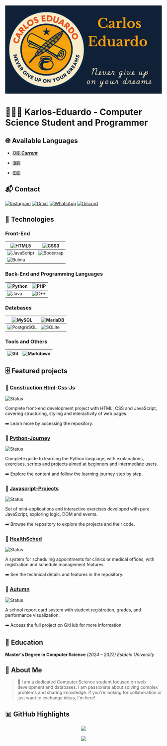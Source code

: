 ![BannerGit](./assets/BannerGit.png)

# 🧑🏼‍💻 Karlos-Eduardo - Computer Science Student and Programmer

## 🌐 Available Languages

- **[🇺🇸 *Current*](https://github.com/Karlos-Eduardo-Mrqs/Karlos-Eduardo-Mrqs/blob/main/README.md)** 
- **[🇧🇷](https://github.com/Karlos-Eduardo-Mrqs/Karlos-Eduardo-Mrqs/blob/main/README-BR.md)**

- **[🇪🇸](https://github.com/Karlos-Eduardo-Mrqs/Karlos-Eduardo-Mrqs/blob/main/README-ES.md)**

## 📬 Contact

[![Instagram](https://img.shields.io/badge/Instagram-E4405F?style=for-the-badge&logo=instagram&logoColor=white)](https://www.instagram.com/karlosmrqsdev/)
[![Gmail](https://img.shields.io/badge/Gmail-D14836?style=for-the-badge&logo=gmail&logoColor=white)](mailto:cadumcarlos@gmail.com)
[![WhatsApp](https://img.shields.io/badge/WhatsApp-25D366?style=for-the-badge&logo=whatsapp&logoColor=white)](https://wa.me/5521979667744)
[![Discord](https://img.shields.io/badge/Discord-7289DA?style=for-the-badge&logo=discord&logoColor=white)](https://discord.com/users/carloseduardo080765)

## 📱 Technologies

### Front-End

| ![HTML5](https://img.shields.io/badge/HTML5-E34F26?style=for-the-badge&logo=html5&logoColor=white) | ![CSS3](https://img.shields.io/badge/CSS3-1572B6?style=for-the-badge&logo=css3&logoColor=white) |
| -------------------------------------------------------------------------------------------------- | ------------------------------------------------------------------------------------------------ |
| ![JavaScript](https://img.shields.io/badge/JavaScript-323330?style=for-the-badge&logo=javascript&logoColor=F7DF1E) | ![Bootstrap](https://img.shields.io/badge/Bootstrap-563D7C?style=for-the-badge&logo=bootstrap&logoColor=white) |
| ![Bulma](https://img.shields.io/badge/bulma-00D0B1?style=for-the-badge&logo=bulma&logoColor=white) | &nbsp; |

### Back-End and Programming Languages

| ![Python](https://img.shields.io/badge/Python-3776AB?style=for-the-badge&logo=python&logoColor=white) | ![PHP](https://img.shields.io/badge/PHP-777BB4?style=for-the-badge&logo=php&logoColor=white) |
| ------------------------------------------------------------------------------------------------------- | ------------------------------------------------------------------------------------------------------ |
| ![Java](https://img.shields.io/badge/Java-ED8B00?style=for-the-badge&logo=openjdk&logoColor=white) | ![C++](https://img.shields.io/badge/C%2B%2B-00599C?style=for-the-badge&logo=c%2B%2B&logoColor=white) |

### Databases

| ![MySQL](https://img.shields.io/badge/MySQL-005C84?style=for-the-badge&logo=mysql&logoColor=white) | ![MariaDB](https://img.shields.io/badge/MariaDB-003545?style=for-the-badge&logo=mariadb&logoColor=white) |
| ---------------------------------------------------------------------------------------------------- | -------------------------------------------------------------------------------------------------------- |
| ![PostgreSQL](https://img.shields.io/badge/PostgreSQL-316192?style=for-the-badge&logo=postgresql&logoColor=white) | ![SQLite](https://img.shields.io/badge/sqlite-%2307405e.svg?style=for-the-badge&logo=sqlite&logoColor=white) |

### Tools and Others

| ![Git](https://img.shields.io/badge/Git-F05032?style=for-the-badge&logo=git&logoColor=white) | ![Markdown](https://img.shields.io/badge/Markdown-000000?style=for-the-badge&logo=markdown&logoColor=white) |
| ---------------------------------------------------------------------------------------------------- | -------------------------------------------------------------------------------------------------------- |

## 🗄️ Featured projects

### 📁 [Construction Html-Css-Js](https://github.com/Karlos-Eduardo-Mrqs/Construction-Html-Css-Javascript)

![Status](https://img.shields.io/badge/status-in%20progress-yellow)

Complete front-end development project with HTML, CSS and JavaScript, covering structuring, styling and interactivity of web pages.

➡️ Learn more by accessing the repository.

### 🐍 [Python-Journey](https://github.com/Karlos-Eduardo-Mrqs/Python-Journey)

![Status](https://img.shields.io/badge/status-in%20progress-yellow)

Complete guide to learning the Python language, with explanations, exercises, scripts and projects aimed at beginners and intermediate users.

➡️ Explore the content and follow the learning journey step by step.

### 💼 [Javascript-Projects](https://github.com/Karlos-Eduardo-Mrqs/Javascript-Projects)

![Status](https://img.shields.io/badge/status-maintenance-blue)

Set of mini-applications and interactive exercises developed with pure JavaScript, exploring logic, DOM and events.

➡️ Browse the repository to explore the projects and their code.

### 🥼 [HealthSched](https://github.com/Karlos-Eduardo-Mrqs/Scheduling_Project-HealthSched)

![Status](https://img.shields.io/badge/status-maintenance-blue)

A system for scheduling appointments for clinics or medical offices, with registration and schedule management features.

➡️ See the technical details and features in the repository.

### 🏫 [Autumn](https://github.com/Karlos-Eduardo-Mrqs/Bulletin_Project)

![Status](https://img.shields.io/badge/status-archived-lightgrey)

A school report card system with student registration, grades, and performance visualization.

➡️ Access the full project on GitHub for more information.

## 📘 Education

**Master's Degree in Computer Science** *(2024 – 2027)*  *Estácio University*

## 📝 About Me

> 🚀 I am a dedicated Computer Science student focused on web development and databases. I am passionate about solving complex problems and sharing knowledge. If you're looking for collaboration or just want to exchange ideas, I'm here!

## 📊 GitHub Highlights

<p align="center">
  <img height="180em" src="https://github-readme-stats.vercel.app/api?username=Karlos-Eduardo-Mrqs&show_icons=true&theme=blue-green" />
</p>

<p align="center">
  <img src="https://github-profile-trophy.vercel.app/?username=Karlos-Eduardo-Mrqs&theme=blue-green&column=4" />
</p>

